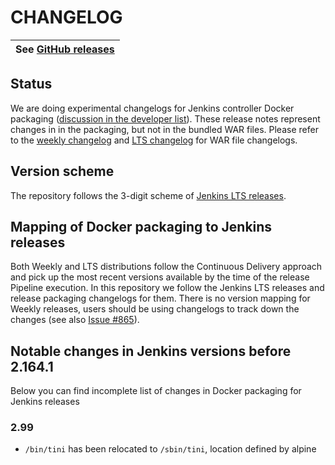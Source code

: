 CHANGELOG
=========

| See [GitHub releases](https://github.com/jenkinsci/docker/releases) |
| --- |

## Status

We are doing experimental changelogs for Jenkins controller Docker packaging
([discussion in the developer list](https://groups.google.com/forum/#!topic/jenkinsci-dev/KvV_UjU02gE)).
These release notes represent changes in in the packaging, but not in the bundled WAR files.
Please refer to the [weekly changelog](https://jenkins.io/changelog/) and [LTS changelog](https://jenkins.io/changelog-stable/) for WAR file changelogs.

## Version scheme

The repository follows the 3-digit scheme of [Jenkins LTS releases](https://jenkins.io/download/lts/).

## Mapping of Docker packaging to Jenkins releases

Both Weekly and LTS distributions follow the Continuous Delivery approach and pick up the most recent versions available by the time of the release Pipeline execution.
In this repository we follow the Jenkins LTS releases and release packaging changelogs for them.
There is no version mapping for Weekly releases, users should be using changelogs to track down the changes
(see also [Issue #865](https://github.com/jenkinsci/docker/issues/865)).

## Notable changes in Jenkins versions before 2.164.1

Below you can find incomplete list of changes in Docker packaging for Jenkins releases

### 2.99

*  `/bin/tini` has been relocated to `/sbin/tini`, location defined by alpine
